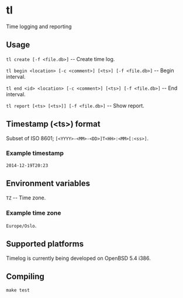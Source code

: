 # tl

Time logging and reporting

## Usage

`tl create [-f <file.db>]` -- Create time log.

`tl begin <location> [-c <comment>] [<ts>] [-f <file.db>]` -- Begin interval.

`tl end <id> <location> [-c <comment>] [<ts>] [-f <file.db>]` -- End interval.

`tl report [<ts> [<ts>]] [-f <file.db>]` -- Show report.

## Timestamp (&lt;ts&gt;) format

Subset of ISO 8601; `[<YYYY>-<MM>-<DD>]T<HH>:<MM>[:<ss>]`.

### Example timestamp

`2014-12-19T20:23`

## Environment variables

`TZ` -- Time zone.

### Example time zone

`Europe/Oslo`.

## Supported platforms

Timelog is currently being developed on OpenBSD 5.4 i386.

## Compiling

```
make test
```
